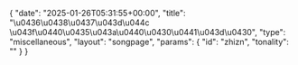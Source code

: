 {
    "date": "2025-01-26T05:31:55+00:00",
    "title": "\u0436\u0438\u0437\u043d\u044c \u043f\u0440\u0435\u043a\u0440\u0430\u0441\u043d\u0430",
    "type": "miscellaneous",
    "layout": "songpage",
    "params": {
        "id": "zhizn",
        "tonality": ""
    }
}